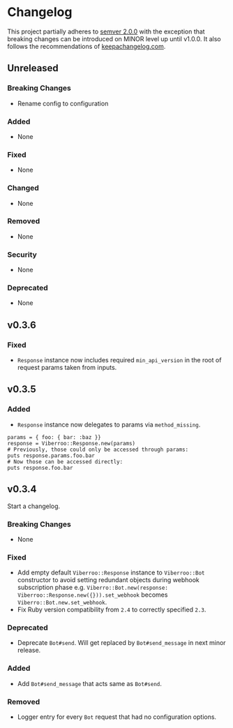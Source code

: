 # Changelog

This project partially adheres to [semver
2.0.0](http://semver.org/spec/v2.0.0.html) with the exception that breaking
changes can be introduced on MINOR level up until v1.0.0. It also follows the
recommendations of [keepachangelog.com](http://keepachangelog.com/).

## Unreleased

### Breaking Changes
- Rename config to configuration

### Added
- None

### Fixed
- None

### Changed
- None

### Removed
- None

### Security
- None

### Deprecated
- None

## v0.3.6

### Fixed
- `Response` instance now includes required `min_api_version` in the root of request params taken from inputs.

## v0.3.5

### Added
- `Response` instance now delegates to params via `method_missing`.
```
params = { foo: { bar: :baz }}
response = Viberroo::Response.new(params)
# Previously, those could only be accessed through params:
puts response.params.foo.bar
# Now those can be accessed directly:
puts response.foo.bar
```

## v0.3.4
Start a changelog.

### Breaking Changes
- None

### Fixed
- Add empty default `Viberroo::Response` instance to `Viberroo::Bot` constructor to avoid setting redundant objects during webhook subscription phase e.g. `Viberro::Bot.new(response: Viberroo::Response.new({})).set_webhook` becomes `Viberro::Bot.new.set_webhook`.
- Fix Ruby version compatibility from `2.4` to correctly specified `2.3`.

### Deprecated
- Deprecate `Bot#send`. Will get replaced by `Bot#send_message` in next minor release.

### Added
- Add `Bot#send_message` that acts same as `Bot#send`.

### Removed
- Logger entry for every `Bot` request that had no configuration options.

